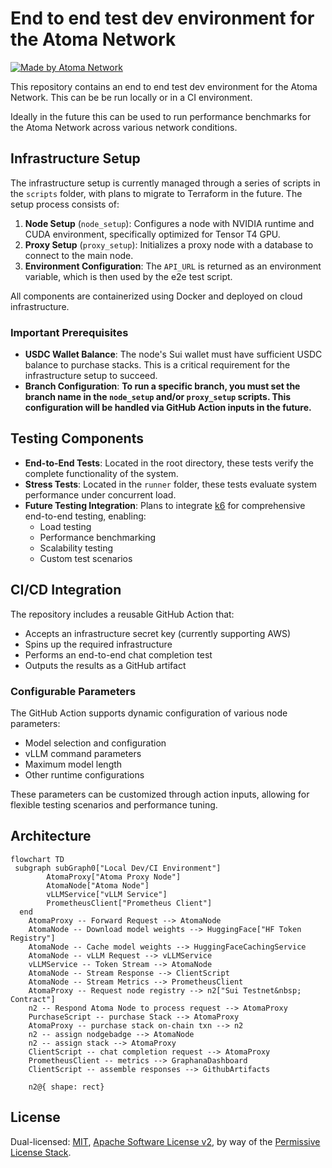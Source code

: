 # End to end test dev environment for the Atoma Network


[![Made by Atoma Network](https://img.shields.io/badge/made%20by-Atoma%20Network-blue.svg?style=flat-square)](https://atoma.network)

This repository contains an end to end test dev environment for the Atoma Network. This can be be run locally or in a CI environment.

Ideally in the future this can be used to run performance benchmarks for the Atoma Network across various network conditions.

## Infrastructure Setup

The infrastructure setup is currently managed through a series of scripts in the `scripts` folder, with plans to migrate to Terraform in the future. The setup process consists of:

1. **Node Setup** (`node_setup`): Configures a node with NVIDIA runtime and CUDA environment, specifically optimized for Tensor T4 GPU.
2. **Proxy Setup** (`proxy_setup`): Initializes a proxy node with a database to connect to the main node.
3. **Environment Configuration**: The `API_URL` is returned as an environment variable, which is then used by the e2e test script.

All components are containerized using Docker and deployed on cloud infrastructure.

### Important Prerequisites

- **USDC Wallet Balance**: The node's Sui wallet must have sufficient USDC balance to purchase stacks. This is a critical requirement for the infrastructure setup to succeed.
- **Branch Configuration**: **To run a specific branch, you must set the branch name in the `node_setup` and/or `proxy_setup` scripts. This configuration will be handled via GitHub Action inputs in the future.**

## Testing Components

- **End-to-End Tests**: Located in the root directory, these tests verify the complete functionality of the system.
- **Stress Tests**: Located in the `runner` folder, these tests evaluate system performance under concurrent load.
- **Future Testing Integration**: Plans to integrate [k6](https://k6.io/) for comprehensive end-to-end testing, enabling:
  - Load testing
  - Performance benchmarking
  - Scalability testing
  - Custom test scenarios

## CI/CD Integration

The repository includes a reusable GitHub Action that:

- Accepts an infrastructure secret key (currently supporting AWS)
- Spins up the required infrastructure
- Performs an end-to-end chat completion test
- Outputs the results as a GitHub artifact

### Configurable Parameters

The GitHub Action supports dynamic configuration of various node parameters:

- Model selection and configuration
- vLLM command parameters
- Maximum model length
- Other runtime configurations

These parameters can be customized through action inputs, allowing for flexible testing scenarios and performance tuning.

## Architecture

```mermaid
flowchart TD
 subgraph subGraph0["Local Dev/CI Environment"]
        AtomaProxy["Atoma Proxy Node"]
        AtomaNode["Atoma Node"]
        vLLMService["vLLM Service"]
        PrometheusClient["Prometheus Client"]
  end
    AtomaProxy -- Forward Request --> AtomaNode
    AtomaNode -- Download model weights --> HuggingFace["HF Token Registry"]
    AtomaNode -- Cache model weights --> HuggingFaceCachingService
    AtomaNode -- vLLM Request --> vLLMService
    vLLMService -- Token Stream --> AtomaNode
    AtomaNode -- Stream Response --> ClientScript
    AtomaNode -- Stream Metrics --> PrometheusClient
    AtomaProxy -- Request node registry --> n2["Sui Testnet&nbsp; Contract"]
    n2 -- Respond Atoma Node to process request --> AtomaProxy
    PurchaseScript -- purchase Stack --> AtomaProxy
    AtomaProxy -- purchase stack on-chain txn --> n2
    n2 -- assign nodgebadge --> AtomaNode
    n2 -- assign stack --> AtomaProxy
    ClientScript -- chat completion request --> AtomaProxy
    PrometheusClient -- metrics --> GraphanaDashboard
    ClientScript -- assemble responses --> GithubArtifacts

    n2@{ shape: rect}
```

## License

Dual-licensed: [MIT](./LICENSE-MIT), [Apache Software License v2](./LICENSE-APACHE), by way of the
[Permissive License Stack](https://protocol.ai/blog/announcing-the-permissive-license-stack/).
